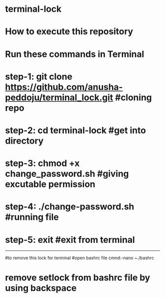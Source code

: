 # terminal-lock
# How to execute this repository
# Run these commands in Terminal
# step-1: git clone  https://github.com/anusha-peddoju/terminal_lock.git #cloning repo
# step-2: cd terminal-lock #get into directory
# step-3: chmod +x change_password.sh #giving excutable permission
# step-4: ./change-password.sh #running file
# step-5: exit #exit from terminal
-----------------------------------------
#to remove this lock for terminal
      #open bashrc file
      cmnd:-nano ~./bashrc
# remove setlock from bashrc file by using backspace

